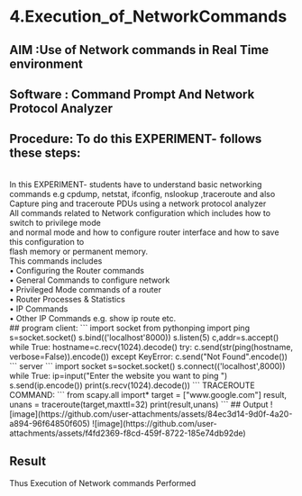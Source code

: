 # 4.Execution_of_NetworkCommands
## AIM :Use of Network commands in Real Time environment
## Software : Command Prompt And Network Protocol Analyzer
## Procedure: To do this EXPERIMENT- follows these steps:
<BR>
In this EXPERIMENT- students have to understand basic networking commands e.g cpdump, netstat, ifconfig, nslookup ,traceroute and also Capture ping and traceroute PDUs using a network protocol analyzer 
<BR>
All commands related to Network configuration which includes how to switch to privilege mode
<BR>
and normal mode and how to configure router interface and how to save this configuration to
<BR>
flash memory or permanent memory.
<BR>
This commands includes
<BR>
• Configuring the Router commands
<BR>
• General Commands to configure network
<BR>
• Privileged Mode commands of a router 
<BR>
• Router Processes & Statistics
<BR>
• IP Commands
<BR>
• Other IP Commands e.g. show ip route etc.
<BR>
## program
client:
```
      import socket 
      from pythonping import ping 
      s=socket.socket() 
      s.bind(('localhost'8000)) 
      s.listen(5) 
      c,addr=s.accept() 
      while True: 
      hostname=c.recv(1024).decode() 
      try: 
      c.send(str(ping(hostname, verbose=False)).encode()) 
      except KeyError: 
      c.send("Not Found".encode())
```
server
```
    import socket 
    s=socket.socket() 
    s.connect(('localhost',8000)) 
    while True: 
    ip=input("Enter the website you want to ping ") 
    s.send(ip.encode()) 
    print(s.recv(1024).decode())
```
TRACEROUTE COMMAND:
```
    from scapy.all import*     
    target = ["www.google.com"]     
    result, unans = traceroute(target,maxttl=32) 
    print(result,unans)
 ```   
## Output
![image](https://github.com/user-attachments/assets/84ec3d14-9d0f-4a20-a894-96f64850f605)
![image](https://github.com/user-attachments/assets/f4fd2369-f8cd-459f-8722-185e74db92de)

## Result
Thus Execution of Network commands Performed 
